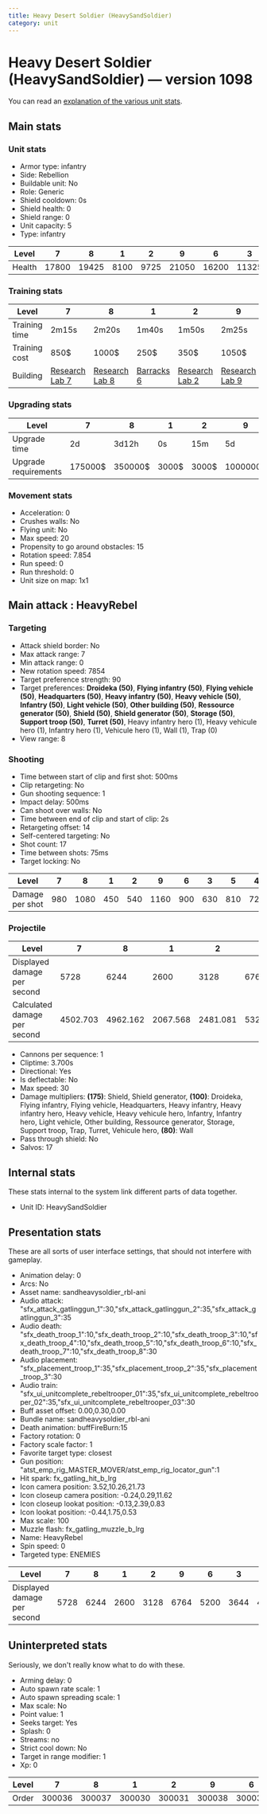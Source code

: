 ```yaml
---
title: Heavy Desert Soldier (HeavySandSoldier)
category: unit
---
```


# Heavy Desert Soldier (HeavySandSoldier) — version 1098

You can read an [explanation  of the various unit stats](unitexplained.md).

## Main stats

### Unit stats

  * Armor type: infantry
  * Side: Rebellion
  * Buildable unit: No
  * Role: Generic
  * Shield cooldown: 0s
  * Shield health: 0
  * Shield range: 0
  * Unit capacity: 5
  * Type: infantry

|Level |7    |8    |1   |2   |9    |6    |3    |5    |4    |10   |
|------|-----|-----|----|----|-----|-----|-----|-----|-----|-----|
|Health|17800|19425|8100|9725|21050|16200|11325|14575|12950|24300|


### Training stats

|Level        |7                                     |8                                     |1                               |2                                     |9                                     |6                                     |3                                     |5                                     |4                                     |10                                     |
|-------------|--------------------------------------|--------------------------------------|--------------------------------|--------------------------------------|--------------------------------------|--------------------------------------|--------------------------------------|--------------------------------------|--------------------------------------|---------------------------------------|
|Training time|2m15s                                 |2m20s                                 |1m40s                           |1m50s                                 |2m25s                                 |2m10s                                 |1m55s                                 |2m5s                                  |2m                                    |2m30s                                  |
|Training cost|850$                                  |1000$                                 |250$                            |350$                                  |1050$                                 |750$                                  |450$                                  |650$                                  |550$                                  |1150$                                  |
|Building     |[Research Lab 7](rebelOffenseLab.html)|[Research Lab 8](rebelOffenseLab.html)|[Barracks 6](rebelBarracks.html)|[Research Lab 2](rebelOffenseLab.html)|[Research Lab 9](rebelOffenseLab.html)|[Research Lab 6](rebelOffenseLab.html)|[Research Lab 3](rebelOffenseLab.html)|[Research Lab 5](rebelOffenseLab.html)|[Research Lab 4](rebelOffenseLab.html)|[Research Lab 10](rebelOffenseLab.html)|


### Upgrading stats

|Level               |7      |8      |1    |2    |9       |6      |3    |5     |4     |10      |
|--------------------|-------|-------|-----|-----|--------|-------|-----|------|------|--------|
|Upgrade time        |2d     |3d12h  |0s   |15m  |5d      |1d     |1h   |8h    |3h30m |1w2d    |
|Upgrade requirements|175000$|350000$|3000$|3000$|1000000$|115000$|6000$|35000$|15000$|2000000$|


### Movement stats

  * Acceleration: 0
  * Crushes walls: No
  * Flying unit: No
  * Max speed: 20
  * Propensity to go around obstacles: 15
  * Rotation speed: 7.854
  * Run speed: 0
  * Run threshold: 0
  * Unit size on map: 1x1

## Main attack : HeavyRebel

### Targeting

  * Attack shield border: No
  * Max attack range: 7
  * Min attack range: 0
  * New rotation speed: 7854
  * Target preference strength: 90
  * Target preferences: **Droideka (50)**, **Flying infantry (50)**, **Flying vehicle (50)**, **Headquarters (50)**, **Heavy infantry (50)**, **Heavy vehicle (50)**, **Infantry (50)**, **Light vehicle (50)**, **Other building (50)**, **Ressource generator (50)**, **Shield (50)**, **Shield generator (50)**, **Storage (50)**, **Support troop (50)**, **Turret (50)**, Heavy infantry hero (1), Heavy vehicule hero (1), Infantry hero (1), Vehicule hero (1), Wall (1), Trap (0)
  * View range: 8

### Shooting

  * Time between start of clip and first shot: 500ms
  * Clip retargeting: No
  * Gun shooting sequence: 1
  * Impact delay: 500ms
  * Can shoot over walls: No
  * Time between end of clip and start of clip: 2s
  * Retargeting offset: 14
  * Self-centered targeting: No
  * Shot count: 17
  * Time between shots: 75ms
  * Target locking: No

|Level          |7  |8   |1  |2  |9   |6  |3  |5  |4  |10  |
|---------------|---|----|---|---|----|---|---|---|---|----|
|Damage per shot|980|1080|450|540|1160|900|630|810|720|1340|


### Projectile

|Level                       |7       |8       |1       |2       |9       |6       |3       |5       |4       |10      |
|----------------------------|--------|--------|--------|--------|--------|--------|--------|--------|--------|--------|
|Displayed damage per second |5728    |6244    |2600    |3128    |6764    |5200    |3644    |4680    |4164    |7800    |
|Calculated damage per second|4502.703|4962.162|2067.568|2481.081|5329.730|4135.135|2894.595|3721.622|3308.108|6156.757|


  * Cannons per sequence: 1
  * Cliptime: 3.700s
  * Directional: Yes
  * Is deflectable: No
  * Max speed: 30
  * Damage multipliers: **(175)**: Shield, Shield generator, **(100)**: Droideka, Flying infantry, Flying vehicle, Headquarters, Heavy infantry, Heavy infantry hero, Heavy vehicle, Heavy vehicule hero, Infantry, Infantry hero, Light vehicle, Other building, Ressource generator, Storage, Support troop, Trap, Turret, Vehicule hero, **(80)**: Wall
  * Pass through shield: No
  * Salvos: 17

## Internal stats

These stats internal to the system link different parts of data together.

  * Unit ID: HeavySandSoldier

## Presentation stats

These are all sorts of user interface settings, that should not interfere with gameplay.

  * Animation delay: 0
  * Arcs: No
  * Asset name: sandheavysoldier_rbl-ani
  * Audio attack: "sfx_attack_gatlinggun_1":30,"sfx_attack_gatlinggun_2":35,"sfx_attack_gatlinggun_3":35
  * Audio death: "sfx_death_troop_1":10,"sfx_death_troop_2":10,"sfx_death_troop_3":10,"sfx_death_troop_4":10,"sfx_death_troop_5":10,"sfx_death_troop_6":10,"sfx_death_troop_7":10,"sfx_death_troop_8":30
  * Audio placement: "sfx_placement_troop_1":35,"sfx_placement_troop_2":35,"sfx_placement_troop_3":30
  * Audio train: "sfx_ui_unitcomplete_rebeltrooper_01":35,"sfx_ui_unitcomplete_rebeltrooper_02":35,"sfx_ui_unitcomplete_rebeltrooper_03":30
  * Buff asset offset: 0.00,0.30,0.00
  * Bundle name: sandheavysoldier_rbl-ani
  * Death animation: buffFireBurn:15
  * Factory rotation: 0
  * Factory scale factor: 1
  * Favorite target type: closest
  * Gun position: "atst_emp_rig_MASTER_MOVER/atst_emp_rig_locator_gun":1
  * Hit spark: fx_gatling_hit_b_lrg
  * Icon camera position: 3.52,10.26,21.73
  * Icon closeup camera position: -0.24,0.29,11.62
  * Icon closeup lookat position: -0.13,2.39,0.83
  * Icon lookat position: -0.44,1.75,0.53
  * Max scale: 100
  * Muzzle flash: fx_gatling_muzzle_b_lrg
  * Name: HeavyRebel
  * Spin speed: 0
  * Targeted type: ENEMIES

|Level                      |7   |8   |1   |2   |9   |6   |3   |5   |4   |10  |
|---------------------------|----|----|----|----|----|----|----|----|----|----|
|Displayed damage per second|5728|6244|2600|3128|6764|5200|3644|4680|4164|7800|


## Uninterpreted stats

Seriously, we don't really know what to do with these.

  * Arming delay: 0
  * Auto spawn rate scale: 1
  * Auto spawn spreading scale: 1
  * Max scale: No
  * Point value: 1
  * Seeks target: Yes
  * Splash: 0
  * Streams: no
  * Strict cool down: No
  * Target in range modifier: 1
  * Xp: 0

|Level|7     |8     |1     |2     |9     |6     |3     |5     |4     |10    |
|-----|------|------|------|------|------|------|------|------|------|------|
|Order|300036|300037|300030|300031|300038|300035|300032|300034|300033|300039|


